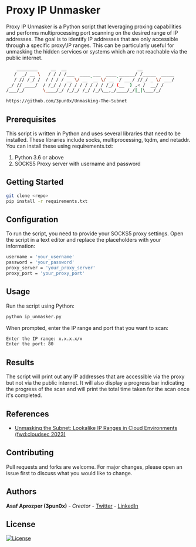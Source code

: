 # Proxy IP Unmasker

Proxy IP Unmasker is a Python script that leveraging proxing capabilities and performs multiprocessing port scanning on the desired range of IP addresses.
The goal is to identify IP addresses that are only accessible through a specific proxy\IP ranges. This can be particularly useful for unmasking the hidden services or systems which are not reachable via the public internet.

```bash
    ________     __  __                           __            
   /  _/ __ \   / / / /___  ____ ___  ____ ______/ /_____  _____
   / // /_/ /  / / / / __ \/ __ `__ \/ __ `/ ___/ //_/ _ \/ ___/
 _/ // ____/  / /_/ / / / / / / / / / /_/ (__  ) ,< /  __/ /    
/___/_/       \____/_/ /_/_/ /_/ /_/\__,_/____/_/|_|\___/_/     

https://github.com/3pun0x/Unmasking-The-Subnet                                                                
```


## Prerequisites
This script is written in Python and uses several libraries that need to be installed. These libraries include socks, multiprocessing, tqdm, and netaddr. You can install these using requirements.txt:
1. Python 3.6 or above
2. SOCKS5 Proxy server with username and password


## Getting Started
```bash
git clone <repo>
pip install -r requirements.txt
```


## Configuration
To run the script, you need to provide your SOCKS5 proxy settings. Open the script in a text editor and replace the placeholders with your information:
```bash
username = 'your_username'
password = 'your_password'
proxy_server = 'your_proxy_server'
proxy_port = 'your_proxy_port'
```


## Usage
Run the script using Python:
```bash
python ip_unmasker.py
```
When prompted, enter the IP range and port that you want to scan:
```bash
Enter the IP range: x.x.x.x/x
Enter the port: 80
```


## Results
The script will print out any IP addresses that are accessible via the proxy but not via the public internet. It will also display a progress bar indicating the progress of the scan and will print the total time taken for the scan once it's completed.


## References
- [Unmasking the Subnet: Lookalike IP Ranges in Cloud Environments (fwd:cloudsec 2023)](https://pretalx.com/fwd-cloudsec-2023/talk/XDU89P/)

## Contributing
Pull requests and forks are welcome. For major changes, please open an issue first to discuss what you would like to change.

## Authors
**Asaf Aprozper (3pun0x)** - *Creator* - [Twitter](https://twitter.com/3pun0x) - [LinkedIn](https://www.linkedin.com/in/asafaprozper) 

## License
[![License](https://img.shields.io/badge/License-Apache_2.0-blue.svg)](https://opensource.org/licenses/Apache-2.0)
